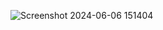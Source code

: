 ![Screenshot 2024-06-06 151404](https://github.com/PruthviPamula/Flexipill/assets/167425302/79619e04-fb3e-4ed6-9b67-dc5135e598b2)
